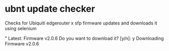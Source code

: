 # ubnt update checker

Checks for Ubiquiti edgerouter x sfp firmware updates and downloads it using selenium

" Latest:  Firmware v2.0.6
Do you want to download it? [y/n]: y
Downloading  Firmware v2.0.6

